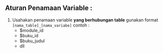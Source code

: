 ## Aturan Penamaan Variable :
1. Usahakan penamaan variable **yang berhubungan table** gunakan format
   `[nama_table]_[nama_variabe]`
   contoh :
   * $module_id
   * $buku_id
   * $buku_judul
   * dll